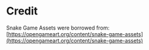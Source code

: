 # Credit

Snake Game Assets were borrowed from:
[https://opengameart.org/content/snake-game-assets](https://opengameart.org/content/snake-game-assets)